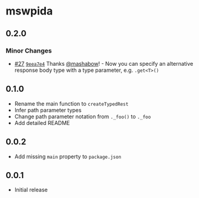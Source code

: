 # mswpida

## 0.2.0

### Minor Changes

- [#27](https://github.com/mashabow/mswpida/pull/27) [`9eea7e4`](https://github.com/mashabow/mswpida/commit/9eea7e458876a045a07f18418b149af0241670ff) Thanks [@mashabow](https://github.com/mashabow)! - Now you can specify an alternative response body type with a type parameter, e.g. `.get<T>()`

## 0.1.0

- Rename the main function to `createTypedRest`
- Infer path parameter types
- Change path parameter notation from `._foo()` to `._foo`
- Add detailed README

## 0.0.2

- Add missing `main` property to `package.json`

## 0.0.1

- Initial release
